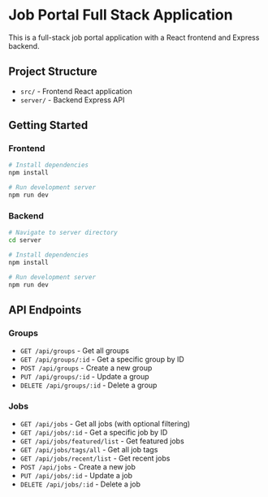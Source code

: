 
# Job Portal Full Stack Application

This is a full-stack job portal application with a React frontend and Express backend.

## Project Structure

- `src/` - Frontend React application
- `server/` - Backend Express API

## Getting Started

### Frontend

```bash
# Install dependencies
npm install

# Run development server
npm run dev
```

### Backend

```bash
# Navigate to server directory
cd server

# Install dependencies
npm install

# Run development server
npm run dev
```

## API Endpoints

### Groups

- `GET /api/groups` - Get all groups
- `GET /api/groups/:id` - Get a specific group by ID
- `POST /api/groups` - Create a new group
- `PUT /api/groups/:id` - Update a group
- `DELETE /api/groups/:id` - Delete a group

### Jobs

- `GET /api/jobs` - Get all jobs (with optional filtering)
- `GET /api/jobs/:id` - Get a specific job by ID
- `GET /api/jobs/featured/list` - Get featured jobs
- `GET /api/jobs/tags/all` - Get all job tags
- `GET /api/jobs/recent/list` - Get recent jobs
- `POST /api/jobs` - Create a new job
- `PUT /api/jobs/:id` - Update a job
- `DELETE /api/jobs/:id` - Delete a job
